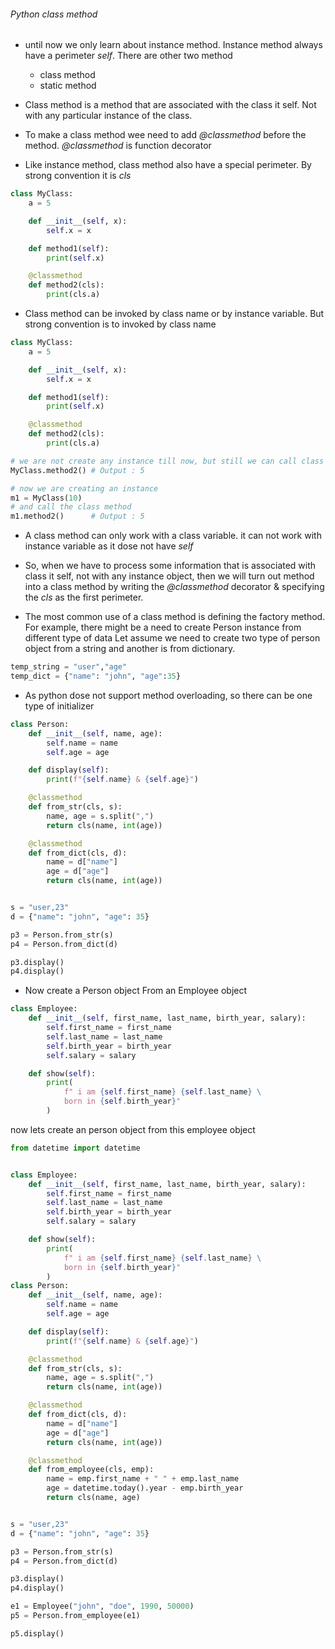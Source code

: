 ###### Python class method

-   until now we only learn about instance method. Instance method always have a perimeter _self_. There are other two method

    -   class method
    -   static method

-   Class method is a method that are associated with the class it self. Not with any particular instance of the class.

-   To make a class method wee need to add _@classmethod_ before the method. _@classmethod_ is function decorator

*   Like instance method, class method also have a special perimeter. By strong convention it is _cls_

```py
class MyClass:
    a = 5

    def __init__(self, x):
        self.x = x

    def method1(self):
        print(self.x)

    @classmethod
    def method2(cls):
        print(cls.a)
```

-   Class method can be invoked by class name or by instance variable. But strong convention is to invoked by class name

```py
class MyClass:
    a = 5

    def __init__(self, x):
        self.x = x

    def method1(self):
        print(self.x)

    @classmethod
    def method2(cls):
        print(cls.a)

# we are not create any instance till now, but still we can call class method.
MyClass.method2() # Output : 5

# now we are creating an instance
m1 = MyClass(10)
# and call the class method
m1.method2()      # Output : 5

```

-   A class method can only work with a class variable. it can not work with instance variable as it dose not have _self_

*   So, when we have to process some information that is associated with class it self, not with any instance object, then we will turn out method into a class method by writing the _@classmethod_ decorator & specifying the _cls_ as the first perimeter.

*   The most common use of a class method is defining the factory method.
    For example, there might be a need to create Person instance from different type of data
    Let assume we need to create two type of person object from a string and another is from dictionary.

```py
temp_string = "user","age"
temp_dict = {"name": "john", "age":35}
```

-   As python dose not support method overloading, so there can be one type of initializer

```py
class Person:
    def __init__(self, name, age):
        self.name = name
        self.age = age

    def display(self):
        print(f"{self.name} & {self.age}")

    @classmethod
    def from_str(cls, s):
        name, age = s.split(",")
        return cls(name, int(age))

    @classmethod
    def from_dict(cls, d):
        name = d["name"]
        age = d["age"]
        return cls(name, int(age))


s = "user,23"
d = {"name": "john", "age": 35}

p3 = Person.from_str(s)
p4 = Person.from_dict(d)

p3.display()
p4.display()
```

-   Now create a Person object From an Employee object

```py
class Employee:
    def __init__(self, first_name, last_name, birth_year, salary):
        self.first_name = first_name
        self.last_name = last_name
        self.birth_year = birth_year
        self.salary = salary

    def show(self):
        print(
            f" i am {self.first_name} {self.last_name} \
            born in {self.birth_year}"
        )
```

now lets create an person object from this employee object

```py
from datetime import datetime


class Employee:
    def __init__(self, first_name, last_name, birth_year, salary):
        self.first_name = first_name
        self.last_name = last_name
        self.birth_year = birth_year
        self.salary = salary

    def show(self):
        print(
            f" i am {self.first_name} {self.last_name} \
            born in {self.birth_year}"
        )
class Person:
    def __init__(self, name, age):
        self.name = name
        self.age = age

    def display(self):
        print(f"{self.name} & {self.age}")

    @classmethod
    def from_str(cls, s):
        name, age = s.split(",")
        return cls(name, int(age))

    @classmethod
    def from_dict(cls, d):
        name = d["name"]
        age = d["age"]
        return cls(name, int(age))

    @classmethod
    def from_employee(cls, emp):
        name = emp.first_name + " " + emp.last_name
        age = datetime.today().year - emp.birth_year
        return cls(name, age)


s = "user,23"
d = {"name": "john", "age": 35}

p3 = Person.from_str(s)
p4 = Person.from_dict(d)

p3.display()
p4.display()

e1 = Employee("john", "doe", 1990, 50000)
p5 = Person.from_employee(e1)

p5.display()
```

